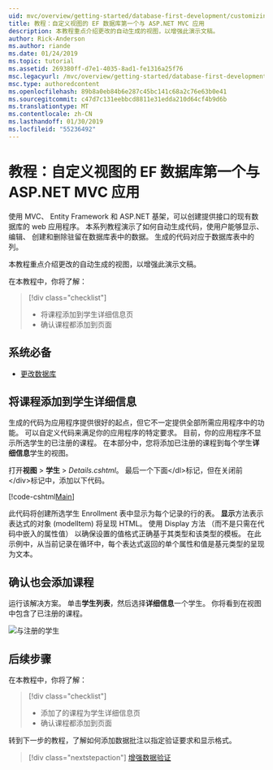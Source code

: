 ```yaml
---
uid: mvc/overview/getting-started/database-first-development/customizing-a-view
title: 教程：自定义视图的 EF 数据库第一个与 ASP.NET MVC 应用
description: 本教程重点介绍更改的自动生成的视图，以增强此演示文稿。
author: Rick-Anderson
ms.author: riande
ms.date: 01/24/2019
ms.topic: tutorial
ms.assetid: 269380ff-d7e1-4035-8ad1-fe1316a25f76
msc.legacyurl: /mvc/overview/getting-started/database-first-development/customizing-a-view
msc.type: authoredcontent
ms.openlocfilehash: 89b8a0eb84b6e287c45bc141c68a2c76e63b0e41
ms.sourcegitcommit: c47d7c131eebbcd8811e31edda210d64cf4b9d6b
ms.translationtype: MT
ms.contentlocale: zh-CN
ms.lasthandoff: 01/30/2019
ms.locfileid: "55236492"
---
```

# <a name="tutorial-customize-view-for-ef-database-first-with-aspnet-mvc-app"></a>教程：自定义视图的 EF 数据库第一个与 ASP.NET MVC 应用

使用 MVC、 Entity Framework 和 ASP.NET 基架，可以创建提供接口的现有数据库的 web 应用程序。 本系列教程演示了如何自动生成代码，使用户能够显示、 编辑、 创建和删除驻留在数据库表中的数据。 生成的代码对应于数据库表中的列。

本教程重点介绍更改的自动生成的视图，以增强此演示文稿。

在本教程中，你将了解：

> [!div class="checklist"]
> * 将课程添加到学生详细信息页
> * 确认课程都添加到页面

## <a name="prerequisites"></a>系统必备

* [更改数据库](changing-the-database.md)

## <a name="add-courses-to-student-detail"></a>将课程添加到学生详细信息

生成的代码为应用程序提供很好的起点，但它不一定提供全部所需应用程序中的功能。 可以自定义代码来满足你的应用程序的特定要求。 目前，你的应用程序不显示所选学生的已注册的课程。 在本部分中，您将添加已注册的课程到每个学生**详细信息**学生的视图。

打开**视图** > **学生** > *Details.cshtml*。 最后一个下面&lt;/dl&gt;标记，但在关闭前&lt;/div&gt;标记中，添加以下代码。

[!code-cshtml[Main](customizing-a-view/samples/sample1.cshtml)]

此代码将创建所选学生 Enrollment 表中显示为每个记录的行的表。 **显示**方法表示表达式的对象 (modelItem) 将呈现 HTML。 使用 Display 方法 （而不是只需在代码中嵌入的属性值） 以确保设置的值格式正确基于其类型和该类型的模板。 在此示例中，从当前记录在循环中，每个表达式返回的单个属性和值是基元类型的呈现为文本。

## <a name="confirm-courses-are-added"></a>确认也会添加课程

运行该解决方案。 单击**学生列表**，然后选择**详细信息**一个学生。 你将看到在视图中包含了已注册的课程。

![与注册的学生](customizing-a-view/_static/image1.png)

## <a name="next-steps"></a>后续步骤
在本教程中，你将了解：

> [!div class="checklist"]
> * 添加了的课程为学生详细信息页
> * 确认课程都添加到页面

转到下一步的教程，了解如何添加数据批注以指定验证要求和显示格式。
> [!div class="nextstepaction"]
> [增强数据验证](enhancing-data-validation.md)
